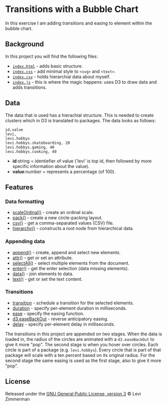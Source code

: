 # Transitions with a Bubble Chart
In this exercise I am adding transitions and easing to element within the bubble chart.

## Background
In this project you will find the following files:
* [`index.html`](https://github.com/levizimmerman/course-17-18/blob/transition/site/class-3-transition/levizimmerman/index.html) - adds basic structure.
* [`index.css`](https://github.com/levizimmerman/course-17-18/blob/transition/site/class-3-transition/levizimmerman/index.css)  - add minimal style to `<svg>` and `<text>`.
* [`index.csv`](https://github.com/levizimmerman/course-17-18/blob/transition/site/class-3-transition/levizimmerman/index.csv) - holds hierarchial data about myself.
* [`index.js`](https://github.com/levizimmerman/course-17-18/blob/transition/site/class-3-transition/levizimmerman/index.js) - this is where the magic happens: uses D3 to draw data and adds transitions.

## Data
The data that is used has a hierachial structure. This is needed to create clusters which in D3 is translated to packages. The data looks as follows:
```csv
id,value
levi,
levi.hobbys
levi.hobbys.skateboarding, 20
levi.hobbys.gaming, 40
levi.hobbys.cooking, 40
```
* __id__:string =  identiefier of value ('levi' is top id, then followed by more specific information about the value).
* __value__:number = represents a percentage (of 100).

## Features

### Data formatting
* [scaleOrdinal()](https://github.com/d3/d3-scale/blob/master/README.md#scaleOrdinal) - create an ordinal scale.
* [pack()](https://github.com/d3/d3-hierarchy/blob/master/README.md#pack) - create a new circle-packing layout.
* [csv()](https://github.com/d3/d3-request/blob/master/README.md#csv) - get a comma-separated values (CSV) file.
* [hierarchy()](https://github.com/d3/d3-hierarchy/blob/master/README.md#hierarchy) - constructs a root node from hierarchical data.

### Appending data
* [append()](https://github.com/d3/d3-selection/blob/master/README.md#selection_append) - create, append and select new elements.
* [attr()](https://github.com/d3/d3-selection/blob/master/README.md#selection_attr) - get or set an attribute.
* [selectAll()](https://github.com/d3/d3-selection/blob/master/README.md#selectAll) - select multiple elements from the document.
* [enter()](https://github.com/d3/d3-selection/blob/master/README.md#selection_enter) - get the enter selection (data missing elements).
* [data()](https://github.com/d3/d3-selection/blob/master/README.md#selection_data) - join elements to data.
* [text()](https://github.com/d3/d3-selection/blob/master/README.md#selection_text) - get or set the text content.

### Transitions
* [transition](https://github.com/d3/d3-transition/blob/master/README.md#selection_transition) - schedule a transition for the selected elements.
* [duration](https://github.com/d3/d3-transition/blob/master/README.md#transition_duration) - specify per-element duration in milliseconds.
* [ease](https://github.com/d3/d3-transition/blob/master/README.md#transition_ease) - specify the easing function.
* [d3.easeBackOut](https://github.com/d3/d3-ease/blob/master/README.md#easeBackOut) - reverse anticipatory easing.
* [delay](https://github.com/d3/d3-transition/blob/master/README.md#transition_delay) - specify per-element delay in milliseconds.

The transitions in this project are appended on two stages. When the data is loaded in, the radius of the circles are animated with a `d3.easeBackOut` to give it more "pop". The second stage is when you hover over circles. Each circle is part of a package (e.g. `levi.hobbys`). Every circle that is part of that package will scale with a ten percent based on its original radius. For the second stage the same easing is used as the first stage, also to give it more "pop".


## License
Released under the [GNU General Public License, version 3](https://opensource.org/licenses/GPL-3.0) &copy; Levi Zimmerman
